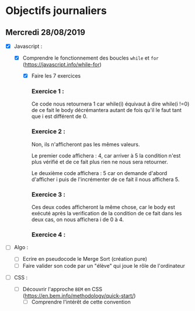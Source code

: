 # Objectifs journaliers

## Mercredi 28/08/2019

- [x] Javascript :

  - [x] Comprendre le fonctionnement des boucles `while` et `for` (https://javascript.info/while-for)

    - [x] Faire les 7 exercices

      ### Exercice 1 :

      Ce code nous retournera 1 car while(i) équivaut à dire while(i !=0) de ce fait le body décrémantera autant de fois qu'il le faut tant que i est différent de 0.

      ### Exercice 2 :

      Non, ils n'afficheront pas les mêmes valeurs.

      Le premier code affichera : 4, car arriver à 5 la condition n'est plus vérifié et de ce fait plus rien ne nous sera retourner.

      Le deuxième code affichera : 5 car on demande d'abord d'afficher i puis de l'incrémenter de ce fait il nous affichera 5.

      ### Exercice 3 :

      Ces deux codes afficheront la même chose, car le body est exécuté après la verification de la condition de ce fait dans les deux cas, on nous affichera i de 0 à 4.

      ### Exercice 4 :

* [ ] Algo :

  - [ ] Ecrire en pseudocode le Merge Sort (création pure)
  - [ ] Faire valider son code par un "élève" qui joue le rôle de l'ordinateur

* [ ] CSS :
  - [ ] Découvrir l'approche `BEM` en CSS (https://en.bem.info/methodology/quick-start/)
    - [ ] Comprendre l'intérêt de cette convention
